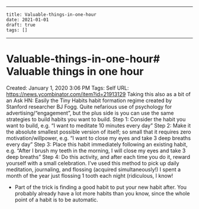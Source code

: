
---
    title: Valuable-things-in-one-hour
    date: 2021-01-01    
    draft: true
    tags: []
---
# Valuable-things-in-one-hour# Valuable things in one hour
Created: January 1, 2020 3:06 PM
Tags: Self
URL: https://news.ycombinator.com/item?id=21913129
Taking this also as a bit of an Ask HN:
Easily the Tiny Habits habit formation regime created by Stanford researcher BJ Fogg.
Quite nefarious use of psychology for advertising/“engagement”, but the plus side is you can use the same strategies to build habits you want to build.
Step 1: Consider the habit you want to build, e.g. “I want to meditate 10 minutes every day”
Step 2: Make it the absolute smallest possible version of itself; so small that it requires zero motivation/willpower, e.g. “I want to close my eyes and take 3 deep breaths every day”
Step 3: Place this habit immediately following an existing habit, e.g. “After I brush my teeth in the morning, I will close my eyes and take 3 deep breaths”
Step 4: Do this activity, and after each time you do it, reward yourself with a small celebration.
I’ve used this method to pick up daily meditation, journaling, and flossing (acquired simultaneously!)
I spent a month of the year just flossing 1 tooth each night (ridiculous, I know!
* Part of the trick is finding a good habit to put your new habit after.
You probably already have a lot more habits than you know, since the whole point of a habit is to be automatic.
